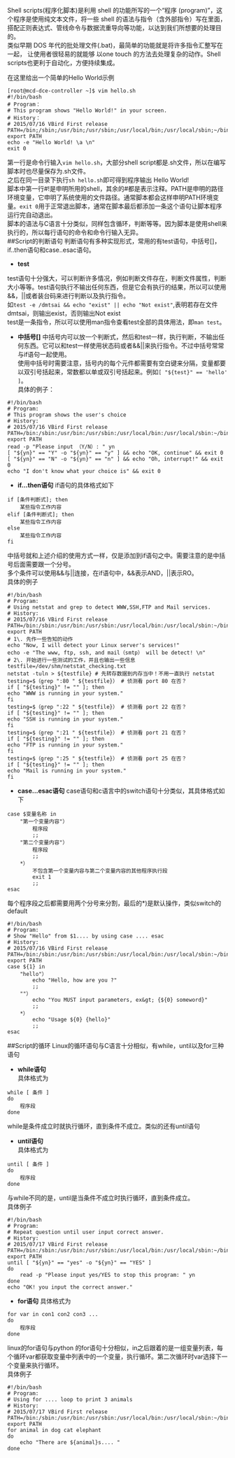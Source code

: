 Shell scripts(程序化脚本)是利用 shell 的功能所写的一个“程序 (program)”，这个程序是使用纯文本文件，将一些 shell 的语法与指令（含外部指令）写在里面， 搭配正则表达式、管线命令与数据流重导向等功能，以达到我们所想要的处理目的。  
类似早期 DOS 年代的批处理文件(.bat)，最简单的功能就是将许多指令汇整写在一起， 让使用者很轻易的就能够 以one touch 的方法去处理复杂的动作。Shell scripts也更利于自动化，方便持续集成。  

在这里给出一个简单的Hello World示例
```
[root@mcd-dce-controller ~]$ vim hello.sh
#!/bin/bash
# Program：
# This program shows "Hello World!" in your screen.
# History：
# 2015/07/16 VBird First release
PATH=/bin;/sbin;/usr/bin;/usr/sbin;/usr/local/bin;/usr/local/sbin;~/bin
export PATH
echo -e "Hello World! \a \n"
exit 0
```
第一行是命令行输入`vim hello.sh`，大部分shell script都是.sh文件，所以在编写脚本时也尽量保存为.sh文件。   
之后在同一目录下执行`sh hello.sh`即可得到程序输出 Hello World!     
脚本中第一行#!是申明所用的shell，其余的#都是表示注释。PATH是申明的路径环境变量，它申明了系统使用的文件路径。通常脚本都会这样申明PATH环境变量。`exit 0`用于正常退出脚本，通常在脚本最后都添加一条这个语句让脚本程序运行完自动退出。    
脚本的语法与C语言十分类似，同样包含循环，判断等等。因为脚本是使用shell来执行的，所以每行语句的命令和命令行输入无异。      
##Script的判断语句
判断语句有多种实现形式，常用的有test语句，中括号[]，if..then语句和case..esac语句。    
+ **test**

test语句十分强大，可以判断许多情况，例如判断文件存在，判断文件属性，判断大小等等。test语句执行不输出任何东西，但是它会有执行的结果，所以可以使用&&，||或者装台码来进行判断以及执行指令。   
如`test -e /dmtsai && echo "exist" || echo "Not exist"`,表明若存在文件dmtsai，则输出exist，否则输出Not exist       
test是一条指令，所以可以使用man指令查看test全部的具体用法，即`man test`。      
  
+ **中括号[]**
中括号内可以放一个判断式，然后和test一样，执行判断，不输出任何东西。它可以和test一样使用状态码或者&&||来执行指令。不过中括号常常与if语句一起使用。   
使用中括号时需要注意，括号内的每个元件都需要有空白键来分隔，变量都要以双引号括起来，常数都以单或双引号括起来。例如`[ "${test}" == 'hello' ]`。     
具体的例子：   
```
#!/bin/bash
# Program:
# This program shows the user's choice
# History:
# 2015/07/16 VBird First release
PATH=/bin:/sbin:/usr/bin:/usr/sbin:/usr/local/bin:/usr/local/sbin:~/bin
export PATH
read -p "Please input （Y/N）: " yn
[ "${yn}" == "Y" -o "${yn}" == "y" ] && echo "OK, continue" && exit 0
[ "${yn}" == "N" -o "${yn}" == "n" ] && echo "Oh, interrupt!" && exit 0
echo "I don't know what your choice is" && exit 0
```

+ **if...then语句**
if语句的具体格式如下
```
if [条件判断式]; then
    某些指令工作内容
elif [条件判断式]; then
    某些指令工作内容
else 
    某些指令工作内容
fi
```
中括号就和上述介绍的使用方式一样，仅是添加到if语句之中。需要注意的是中括号后面需要跟一个分号。   
多个条件可以使用&&与||连接，在if语句中，&&表示AND，||表示RO。    
具体的例子     
```
#!/bin/bash
# Program:
# Using netstat and grep to detect WWW,SSH,FTP and Mail services.
# History:
# 2015/07/16 VBird First release
PATH=/bin:/sbin:/usr/bin:/usr/sbin:/usr/local/bin:/usr/local/sbin:~/bin
export PATH
# 1\. 先作一些告知的动作
echo "Now, I will detect your Linux server's services!"
echo -e "The www, ftp, ssh, and mail（smtp） will be detect! \n"
# 2\. 开始进行一些测试的工作，并且也输出一些信息
testfile=/dev/shm/netstat_checking.txt
netstat -tuln > ${testfile} # 先转存数据到内存当中！不用一直执行 netstat
testing=$（grep ":80 " ${testfile}） # 侦测看 port 80 在否？
if [ "${testing}" != "" ]; then
echo "WWW is running in your system."
fi
testing=$（grep ":22 " ${testfile}） # 侦测看 port 22 在否？
if [ "${testing}" != "" ]; then
echo "SSH is running in your system."
fi
testing=$（grep ":21 " ${testfile}） # 侦测看 port 21 在否？
if [ "${testing}" != "" ]; then
echo "FTP is running in your system."
fi
testing=$（grep ":25 " ${testfile}） # 侦测看 port 25 在否？
if [ "${testing}" != "" ]; then
echo "Mail is running in your system."
fi
```

+ **case...esac语句**
case语句和c语言中的switch语句十分类似，其具体格式如下    
```
case $变量名称 in 
    "第一个变量内容"） 
        程序段
        ;; 
    "第二个变量内容"）
        程序段
        ;;
    *） 
        不包含第一个变量内容与第二个变量内容的其他程序执行段
        exit 1
        ;;
esac
```
每个程序段之后都需要用两个分号来分割，最后的*)是默认操作，类似switch的default    
```
#!/bin/bash
# Program:
# Show "Hello" from $1.... by using case .... esac
# History:
# 2015/07/16 VBird First release
PATH=/bin:/sbin:/usr/bin:/usr/sbin:/usr/local/bin:/usr/local/sbin:~/bin
export PATH
case ${1} in
    "hello"）
        echo "Hello, how are you ?"
        ;;
    ""）
        echo "You MUST input parameters, ex&gt; {${0} someword}"
        ;;
    *） 
        echo "Usage ${0} {hello}"
        ;;
esac
```
##Script的循环
Linux的循环语句与C语言十分相似，有while，until以及for三种语句    
+ **while语句**    
具体格式为
```
while [ 条件 ] 
do 
    程序段
done 
```
while是条件成立时就执行循环，直到条件不成立。类似的还有until语句
+ **until语句**   
具体格式为
```
until [ 条件 ]
do
    程序段
done
``` 
与while不同的是，until是当条件不成立时执行循环，直到条件成立。    
具体例子    
```
#!/bin/bash
# Program:
# Repeat question until user input correct answer.
# History:
# 2015/07/17 VBird First release
PATH=/bin:/sbin:/usr/bin:/usr/sbin:/usr/local/bin:/usr/local/sbin:~/bin
export PATH
until [ "${yn}" == "yes" -o "${yn}" == "YES" ]
do
    read -p "Please input yes/YES to stop this program: " yn
done
echo "OK! you input the correct answer."
```
+ **for语句**
具体格式为
```
for var in con1 con2 con3 ...
do
    程序段
done
```
linux的for语句与python 的for语句十分相似，in之后跟着的是一组变量列表，每个循环var都获取变量中列表中的一个变量，执行循环。第二次循环时var选择下一个变量来执行循环。    
具体例子
```
#!/bin/bash
# Program:
# Using for .... loop to print 3 animals
# History:
# 2015/07/17 VBird First release
PATH=/bin:/sbin:/usr/bin:/usr/sbin:/usr/local/bin:/usr/local/sbin:~/bin
export PATH
for animal in dog cat elephant
do
    echo "There are ${animal}s.... "
done
```
